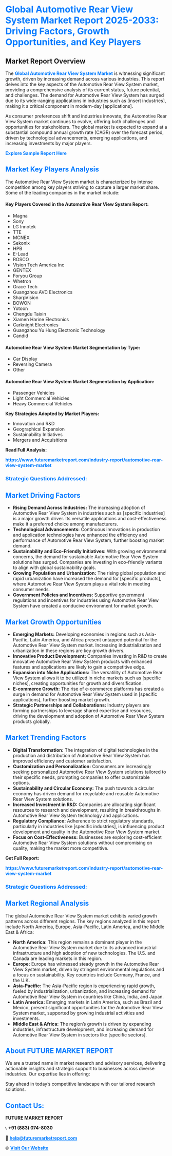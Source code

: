 <h1 style="color: #007BFF;">Global Automotive Rear View System Market Report 2025-2033: Driving Factors, Growth Opportunities, and Key Players</h1>

<section id="overview">
<h2>Market Report Overview</h2>
<p>The <a href="https://www.futuremarketreport.com/industry-report/automotive-rear-view-system-market" style="color: #007BFF; text-decoration: none;"><strong>Global Automotive Rear View System Market</strong></a> is witnessing significant growth, driven by increasing demand across various industries. This report delves into the key aspects of the Automotive Rear View System market, providing a comprehensive analysis of its current status, future potential, and challenges. The demand for Automotive Rear View System has surged due to its wide-ranging applications in industries such as [insert industries], making it a critical component in modern-day [applications].</p>
<p>As consumer preferences shift and industries innovate, the Automotive Rear View System market continues to evolve, offering both challenges and opportunities for stakeholders. The global market is expected to expand at a substantial compound annual growth rate (CAGR) over the forecast period, driven by technological advancements, emerging applications, and increasing investments by major players.</p>
</section>

<section id="overview">
<p><a href="https://www.futuremarketreport.com/request-sample/reportId=88972" style="color: #007BFF; text-decoration: none;"><strong>Explore Sample Report Here</strong></a></p>
</section>

<section id="key-players">
<h2 style="color: #007BFF;">Market Key Players Analysis</h2>
<p>The Automotive Rear View System market is characterized by intense competition among key players striving to capture a larger market share. Some of the leading companies in the market include:</p>
<h4>Key Players Covered in the Automotive Rear View System Report:</h4>
<ul><li>Magna</li><li>Sony</li><li>LG Innotek</li><li>TTE</li><li>MCNEX</li><li>Sekonix</li><li>HPB</li><li>E-Lead</li><li>ROSCO</li><li>Vision Tech America Inc</li><li>GENTEX</li><li>Foryou Group</li><li>Whetron</li><li>Grace Tech</li><li>Guangzhou AVC Electronics</li><li>SharpVision</li><li>BOWON</li><li>Yotoon</li><li>Chengdu Taixin</li><li>Xiamen Harine Electronics</li><li>Carknight Electronics</li><li>Guangzhou Yu Hung Electronic Technology</li><li>Candid</li></ul>
<h4>Automotive Rear View System Market Segmentation by Type:</h4>
<ul><li>Car Display</li><li>Reversing Camera</li><li>Other</li></ul>

<h4>Automotive Rear View System Market Segmentation by Application:</h4>
<ul><li>Passenger Vehicles</li><li>Light Commercial Vehicles</li><li>Heavy Commercial Vehicles</li></ul>
<p><strong>Key Strategies Adopted by Market Players:</strong></p>
<ul>
<li>Innovation and R&D</li>
<li>Geographical Expansion</li>
<li>Sustainability Initiatives</li>
<li>Mergers and Acquisitions</li>
</ul>
</section>

<section>
<p><strong>Read Full Analysis: </strong></p><a href="https://www.futuremarketreport.com/industry-report/automotive-rear-view-system-market" style="color: #007BFF; text-decoration: none;"><strong>https://www.futuremarketreport.com/industry-report/automotive-rear-view-system-market</strong></a>
<h3 style="color: #007BFF;">Strategic Questions Addressed:</h3>
</section>

<section id="driving-factors">
<h2 style="color: #007BFF;">Market Driving Factors</h2>
<ul>
<li><strong>Rising Demand Across Industries:</strong> The increasing adoption of Automotive Rear View System in industries such as [specific industries] is a major growth driver. Its versatile applications and cost-effectiveness make it a preferred choice among manufacturers.</li>
<li><strong>Technological Advancements:</strong> Continuous innovations in production and application technologies have enhanced the efficiency and performance of Automotive Rear View System, further boosting market demand.</li>
<li><strong>Sustainability and Eco-Friendly Initiatives:</strong> With growing environmental concerns, the demand for sustainable Automotive Rear View System solutions has surged. Companies are investing in eco-friendly variants to align with global sustainability goals.</li>
<li><strong>Growing Population and Urbanization:</strong> The rising global population and rapid urbanization have increased the demand for [specific products], where Automotive Rear View System plays a vital role in meeting consumer needs.</li>
<li><strong>Government Policies and Incentives:</strong> Supportive government regulations and incentives for industries using Automotive Rear View System have created a conducive environment for market growth.</li>
</ul>
</section>

<section id="growth-opportunities">
<h2 style="color: #007BFF;">Market Growth Opportunities</h2>
<ul>
<li><strong>Emerging Markets:</strong> Developing economies in regions such as Asia-Pacific, Latin America, and Africa present untapped potential for the Automotive Rear View System market. Increasing industrialization and urbanization in these regions are key growth drivers.</li>
<li><strong>Innovative Product Development:</strong> Companies investing in R&D to create innovative Automotive Rear View System products with enhanced features and applications are likely to gain a competitive edge.</li>
<li><strong>Expansion into Niche Applications:</strong> The versatility of Automotive Rear View System allows it to be utilized in niche markets such as [specific niches], creating opportunities for growth and diversification.</li>
<li><strong>E-commerce Growth:</strong> The rise of e-commerce platforms has created a surge in demand for Automotive Rear View System used in [specific applications], further boosting market growth.</li>
<li><strong>Strategic Partnerships and Collaborations:</strong> Industry players are forming partnerships to leverage shared expertise and resources, driving the development and adoption of Automotive Rear View System products globally.</li>
</ul>
</section>

<section id="trending-factors">
<h2 style="color: #007BFF;">Market Trending Factors</h2>
<ul>
<li><strong>Digital Transformation:</strong> The integration of digital technologies in the production and distribution of Automotive Rear View System has improved efficiency and customer satisfaction.</li>
<li><strong>Customization and Personalization:</strong> Consumers are increasingly seeking personalized Automotive Rear View System solutions tailored to their specific needs, prompting companies to offer customizable options.</li>
<li><strong>Sustainability and Circular Economy:</strong> The push towards a circular economy has driven demand for recyclable and reusable Automotive Rear View System solutions.</li>
<li><strong>Increased Investment in R&D:</strong> Companies are allocating significant resources to research and development, resulting in breakthroughs in Automotive Rear View System technology and applications.</li>
<li><strong>Regulatory Compliance:</strong> Adherence to strict regulatory standards, particularly in industries like [specific industries], is influencing product development and quality in the Automotive Rear View System market.</li>
<li><strong>Focus on Cost-Effectiveness:</strong> Businesses are exploring cost-efficient Automotive Rear View System solutions without compromising on quality, making the market more competitive.</li>
</ul>
</section>

<section>
<p><strong>Get Full Report: </strong></p><a href="https://www.futuremarketreport.com/industry-report/automotive-rear-view-system-market" style="color: #007BFF; text-decoration: none;"><strong>https://www.futuremarketreport.com/industry-report/automotive-rear-view-system-market</strong></a>
<h3 style="color: #007BFF;">Strategic Questions Addressed:</h3>
</section>


<section id="regional-analysis">
<h2 style="color: #007BFF;">Market Regional Analysis</h2>
<p>The global Automotive Rear View System market exhibits varied growth patterns across different regions. The key regions analyzed in this report include North America, Europe, Asia-Pacific, Latin America, and the Middle East & Africa:</p>
<ul>
<li><strong>North America:</strong> This region remains a dominant player in the Automotive Rear View System market due to its advanced industrial infrastructure and high adoption of new technologies. The U.S. and Canada are leading markets in this region.</li>
<li><strong>Europe:</strong> Europe has witnessed steady growth in the Automotive Rear View System market, driven by stringent environmental regulations and a focus on sustainability. Key countries include Germany, France, and the U.K.</li>
<li><strong>Asia-Pacific:</strong> The Asia-Pacific region is experiencing rapid growth, fueled by industrialization, urbanization, and increasing demand for Automotive Rear View System in countries like China, India, and Japan.</li>
<li><strong>Latin America:</strong> Emerging markets in Latin America, such as Brazil and Mexico, present significant opportunities for the Automotive Rear View System market, supported by growing industrial activities and investments.</li>
<li><strong>Middle East & Africa:</strong> The region’s growth is driven by expanding industries, infrastructure development, and increasing demand for Automotive Rear View System in sectors like [specific sectors].</li>
</ul>
</section>

<footer>
<h2 style="color: #007BFF;">About FUTURE MARKET REPORT</h2>
<p>We are a trusted name in market research and advisory services, delivering actionable insights and strategic support to businesses across diverse industries. Our expertise lies in offering:</p>

<p>Stay ahead in today’s competitive landscape with our tailored research solutions.</p>

<h2 style="color: #007BFF;">Contact Us:</h2>
<p><strong>FUTURE MARKET REPORT</strong></p>
<p>📞 <strong>+91 (883) 074-8030</strong></p>
<p>📧 <strong><a href="mailto:help@futuremarketreport.com" style="color: #007BFF;">help@futuremarketreport.com</a></strong></p>
<p>🌐 <strong><a href="https://www.futuremarketreport.com/" style="color: #007BFF;">Visit Our Website</a></strong></p>
</footer>